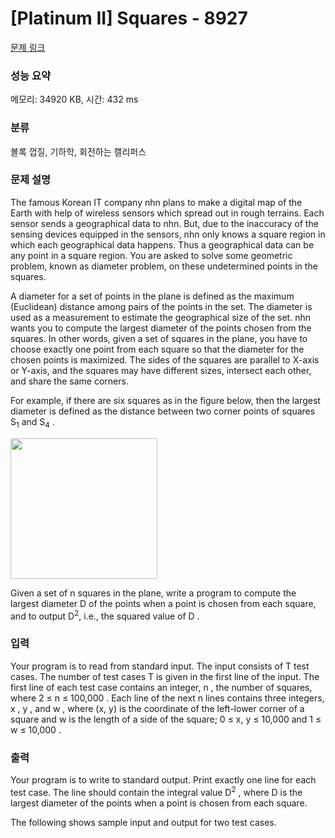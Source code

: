 # [Platinum II] Squares - 8927 

[문제 링크](https://www.acmicpc.net/problem/8927) 

### 성능 요약

메모리: 34920 KB, 시간: 432 ms

### 분류

볼록 껍질, 기하학, 회전하는 캘리퍼스

### 문제 설명

<p>The famous Korean IT company nhn plans to make a digital map of the Earth with help of wireless sensors which spread out in rough terrains. Each sensor sends a geographical data to nhn. But, due to the inaccuracy of the sensing devices equipped in the sensors, nhn only knows a square region in which each geographical data happens. Thus a geographical data can be any point in a square region. You are asked to solve some geometric problem, known as diameter problem, on these undetermined points in the squares.</p>

<p>A diameter for a set of points in the plane is defined as the maximum (Euclidean) distance among pairs of the points in the set. The diameter is used as a measurement to estimate the geographical size of the set. nhn wants you to compute the largest diameter of the points chosen from the squares. In other words, given a set of squares in the plane, you have to choose exactly one point from each square so that the diameter for the chosen points is maximized. The sides of the squares are parallel to X-axis or Y-axis, and the squares may have different sizes, intersect each other, and share the same corners.</p>

<p>For example, if there are six squares as in the figure below, then the largest diameter is defined as the distance between two corner points of squares S<sub>1</sub> and S<sub>4</sub> .</p>

<p><img alt="" src="https://onlinejudgeimages.s3.amazonaws.com/problem/8927/%EC%8A%A4%ED%81%AC%EB%A6%B0%EC%83%B7%202016-11-18%20%EC%98%A4%ED%9B%84%202.39.30.png" style="height:225px; width:235px"></p>

<p>Given a set of n squares in the plane, write a program to compute the largest diameter D of the points when a point is chosen from each square, and to output D<sup>2</sup>, i.e., the squared value of D .</p>

### 입력 

 <p>Your program is to read from standard input. The input consists of T test cases. The number of test cases T is given in the first line of the input. The first line of each test case contains an integer, n , the number of squares, where 2 ≤ n ≤ 100,000 . Each line of the next n lines contains three integers, x , y , and w , where (x, y) is the coordinate of the left-lower corner of a square and w is the length of a side of the square; 0 ≤ x, y ≤ 10,000 and 1 ≤ w ≤ 10,000 .</p>

### 출력 

 <p>Your program is to write to standard output. Print exactly one line for each test case. The line should contain the integral value D<sup>2</sup> , where D is the largest diameter of the points when a point is chosen from each square.</p>

<p>The following shows sample input and output for two test cases.</p>

